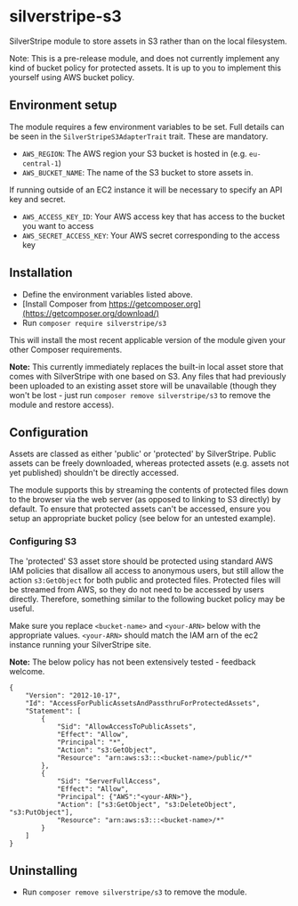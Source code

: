 # silverstripe-s3

SilverStripe module to store assets in S3 rather than on the local filesystem.

Note: This is a pre-release module, and does not currently implement any kind of
bucket policy for protected assets. It is up to you to implement this yourself
using AWS bucket policy.

## Environment setup

The module requires a few environment variables to be set. Full details can
be seen in the `SilverStripeS3AdapterTrait` trait. These are mandatory.

* `AWS_REGION`: The AWS region your S3 bucket is hosted in (e.g. `eu-central-1`)
* `AWS_BUCKET_NAME`: The name of the S3 bucket to store assets in.

If running outside of an EC2 instance it will be necessary to specify an API key and secret.

* `AWS_ACCESS_KEY_ID`: Your AWS access key that has access to the bucket you want to access
* `AWS_SECRET_ACCESS_KEY`: Your AWS secret corresponding to the access key

## Installation

* Define the environment variables listed above.
* [Install Composer from https://getcomposer.org](https://getcomposer.org/download/)
* Run `composer require silverstripe/s3`

This will install the most recent applicable version of the module given your other Composer
requirements.

**Note:** This currently immediately replaces the built-in local asset store that comes with
SilverStripe with one based on S3. Any files that had previously been uploaded to an existing
asset store will be unavailable (though they won't be lost - just run `composer remove
silverstripe/s3` to remove the module and restore access).

## Configuration

Assets are classed as either 'public' or 'protected' by SilverStripe. Public assets can be
freely downloaded, whereas protected assets (e.g. assets not yet published) shouldn't be
directly accessed.

The module supports this by streaming the contents of protected files down to the browser
via the web server (as opposed to linking to S3 directly) by default. To ensure that
protected assets can't be accessed, ensure you setup an appropriate bucket policy (see
below for an untested example).

### Configuring S3

The 'protected' S3 asset store should be protected using standard AWS IAM policies that
disallow all access to anonymous users, but still allow the action `s3:GetObject` for
both public and protected files. Protected files will be streamed from AWS, so they do
not need to be accessed by users directly. Therefore, something similar to the following
bucket policy may be useful.

Make sure you replace `<bucket-name>` and `<your-ARN>` below with the appropriate values.
`<your-ARN>` should match the IAM arn of the ec2 instance running your SilverStripe site.

**Note:** The below policy has not been extensively tested - feedback welcome.

```
{
    "Version": "2012-10-17",
    "Id": "AccessForPublicAssetsAndPassthruForProtectedAssets",
    "Statement": [
        {
            "Sid": "AllowAccessToPublicAssets",
            "Effect": "Allow",
            "Principal": "*",
            "Action": "s3:GetObject",
            "Resource": "arn:aws:s3:::<bucket-name>/public/*"
        },
        {
            "Sid": "ServerFullAccess",
            "Effect": "Allow",
            "Principal": {"AWS":"<your-ARN>"},
            "Action": ["s3:GetObject", "s3:DeleteObject", "s3:PutObject"],
            "Resource": "arn:aws:s3:::<bucket-name>/*"
        }
    ]
}
```

## Uninstalling

* Run `composer remove silverstripe/s3` to remove the module.
